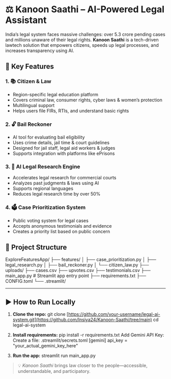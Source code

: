 # ⚖️ Kanoon Saathi – AI-Powered Legal Assistant

India’s legal system faces massive challenges: over 5.3 crore pending cases and millions unaware of their legal rights. **Kanoon Saathi** is a tech-driven lawtech solution that empowers citizens, speeds up legal processes, and increases transparency using AI.

## 🚀 Key Features

### 1. 📚 Citizen & Law
- Region-specific legal education platform
- Covers criminal law, consumer rights, cyber laws & women’s protection
- Multilingual support
- Helps users file FIRs, RTIs, and understand basic rights

### 2. 🔓 Bail Reckoner
- AI tool for evaluating bail eligibility
- Uses crime details, jail time & court guidelines
- Designed for jail staff, legal aid workers & judges
- Supports integration with platforms like ePrisons

### 3. 🧠 AI Legal Research Engine
- Accelerates legal research for commercial courts
- Analyzes past judgments & laws using AI
- Supports regional languages
- Reduces legal research time by over 50%

### 4. 🗳️ Case Prioritization System
- Public voting system for legal cases
- Accepts anonymous testimonials and evidence
- Creates a priority list based on public concern

## 📁 Project Structure

ExploreFeaturesApp/ ├── features/ │ ├── case_prioritization.py │ ├── legal_research.py │ ├── bail_reckoner.py │ └── citizen_law.py ├── uploads/ ├── cases.csv ├── upvotes.csv ├── testimonials.csv ├── main_app.py # Streamlit app entry point ├── requirements.txt ├── CONFIG.toml └── .streamlit/

---

## ▶️ How to Run Locally

1. **Clone the repo:**
git clone [https://github.com/your-username/legal-ai-system.git](https://github.com/Insiya24/Kanoon-Saathi/tree/main)
cd legal-ai-system

2. **Install requirements:**
pip install -r requirements.txt
Add Gemini API Key:
Create a file: .streamlit/secrets.toml
[gemini]
api_key = "your_actual_gemini_key_here"

3. **Run the app:**
streamlit run main_app.py



> 💡 *Kanoon Saathi* brings law closer to the people—accessible, understandable, and participatory.
